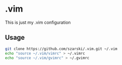 .vim
====

This is just my .vim configuration

Usage
-----

```bash
git clone https://github.com/szarski/.vim.git ~/.vim
echo "source ~/.vim/vimrc" > ~/.vimrc
echo "source ~/.vim/gvimrc" > ~/.gvimrc
```
